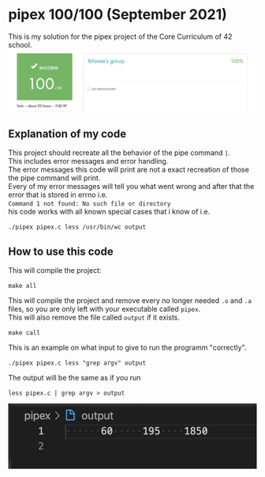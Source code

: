# pipex 100/100 (September 2021)
This is my solution for the pipex project of the Core Curriculum of 42 school.<br>
<img src="images/result.png"><br>

## Explanation of my code

This project should recreate all the behavior of the pipe command `|`.<br>
This includes error messages and error handling.<br>
The error messages this code will print are not a exact recreation of those the pipe command will print.<br>
Every of my error messages will tell you what went wrong and after that the error that is stored in errno i.e.<br>
`Command 1 not found: No such file or directory`<br>
his code works with all known special cases that i know of i.e. <br>

```
./pipex pipex.c less /usr/bin/wc output
```

## How to use this code

This will compile the project:<br>

```
make all
```

This will compile the project and remove every no longer needed `.o` and `.a` files, so you are only left with your executable called `pipex`.<br>
This will also remove the file called `output` if it exists.<br>

```
make call
```

This is an example on what input to give to run the programm "correctly".<br>

```
./pipex pipex.c less "grep argv" output
```

The output will be the same as if you run<br>

```
less pipex.c | grep argv > output
```

<img src="images/example.png"><br>
